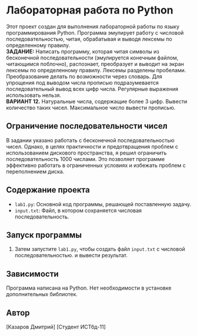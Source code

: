 # Лабораторная работа по Python

Этот проект создан для выполнения лабораторной работы по языку программирования Python. Программа эмулирует работу с числовой последовательностью, читая, обрабатывая и выводя лексемы по определенному правилу. <br>
**ЗАДАНИЕ:** Написать программу, которая читая символы из бесконечной последовательности (эмулируется конечным файлом, читающимся поблочно), распознает, преобразует и выводит на экран лексемы по определенному правилу. Лексемы разделены пробелами. Преобразование делать по возможности через словарь. Для упрощения под выводом числа прописью подразумевается последовательный вывод всех цифр числа. Регулярные выражения использовать нельзя. <br>
**ВАРИАНТ 12.** Натуральные числа, содержащие более 3 цифр. Вывести количество таких чисел. Максимальное число вывести прописью.
## Ограничение последовательности чисел

В задании указано работать с бесконечной последовательностью чисел. Однако, в целях практичности и предотвращения проблем с использованием дискового пространства, я решил ограничить последовательность 1000 числами. Это позволяет программе эффективно работать в ограниченных условиях и избежать проблем с переполнением диска.

## Содержание проекта

- `lab1.py`: Основной код программы, решающей поставленную задачу.
- `input.txt`: Файл, в котором сохраняется числовая последовательность.

## Запуск программы

1. Затем запустите `lab1.py`, чтобы создать файл `input.txt` с числовой последовательностью. и вывести результат.

## Зависимости

Программа написана на Python. Нет необходимости в установке дополнительных библиотек.

## Автор

[Казаров Дмитрий]
[Студент ИСТбд-11]


